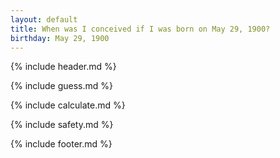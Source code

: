 ```yaml
---
layout: default
title: When was I conceived if I was born on May 29, 1900?
birthday: May 29, 1900
---
```


{% include header.md %}

{% include guess.md %}

{% include calculate.md %}

{% include safety.md %}

{% include footer.md %}



